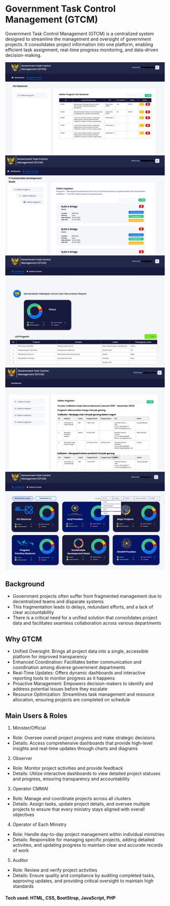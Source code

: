 # Government Task Control Management (GTCM)
Government Task Control Management (GTCM) is a centralized system designed to streamline the management and oversight of government projects. It consolidates project information into one platform, enabling efficient task assignment, real-time progress monitoring, and data-driven decision-making.

![alt text](https://github.com/Jav65/gtcm/blob/main/images/screenshot1.png "Screenshot 1")
![alt text](https://github.com/Jav65/gtcm/blob/main/images/screenshot2.png "Screenshot 2")
![alt text](https://github.com/Jav65/gtcm/blob/main/images/screenshot3.png "Screenshot 3")
![alt text](https://github.com/Jav65/gtcm/blob/main/images/screenshot4.png "Screenshot 4")
![alt text](https://github.com/Jav65/gtcm/blob/main/images/screenshot5.png "Screenshot 5")

## Background

 * Government projects often suffer from fragmented management due to decentralized teams and disparate systems
 * This fragmentation leads to delays, redundant efforts, and a lack of clear accountability
 * There is a critical need for a unified solution that consolidates project data and facilitates seamless collaboration across various departments

## Why GTCM

 * Unified Oversight: Brings all project data into a single, accessible platform for improved transparency
 * Enhanced Coordination: Facilitates better communication and coordination among diverse government departments
 * Real-Time Updates: Offers dynamic dashboards and interactive reporting tools to monitor progress as it happens
 * Proactive Management: Empowers decision-makers to identify and address potential issues before they escalate
 * Resource Optimization: Streamlines task management and resource allocation, ensuring projects are completed on schedule

## Main Users & Roles

1. Minister/Official
 * Role: Oversee overall project progress and make strategic decisions
 * Details: Access comprehensive dashboards that provide high-level insights and real-time updates through charts and diagrams

2. Observer
 * Role: Monitor project activities and provide feedback
 * Details: Utilize interactive dashboards to view detailed project statuses and progress, ensuring transparency and accountability

3. Operator CMMAI
 * Role: Manage and coordinate projects across all clusters
 * Details: Assign tasks, update project details, and oversee multiple projects to ensure that every ministry stays aligned with overall objectives

4. Operator of Each Ministry
 * Role: Handle day-to-day project management within individual ministries
 * Details: Responsible for managing specific projects, adding detailed activities, and updating progress to maintain clear and accurate records of work

5. Auditor
 * Role: Review and verify project activities
 * Details: Ensure quality and compliance by auditing completed tasks, approving updates, and providing critical oversight to maintain high standards



#### Tech used: HTML, CSS, BootStrap, JavaScript, PHP



